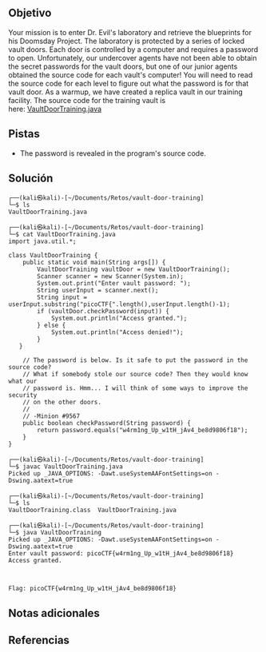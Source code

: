 ## Objetivo
Your mission is to enter Dr. Evil's laboratory and retrieve the blueprints for his Doomsday Project. The laboratory is protected by a series of locked vault doors. Each door is controlled by a computer and requires a password to open. Unfortunately, our undercover agents have not been able to obtain the secret passwords for the vault doors, but one of our junior agents obtained the source code for each vault's computer! You will need to read the source code for each level to figure out what the password is for that vault door. As a warmup, we have created a replica vault in our training facility. The source code for the training vault is here: [VaultDoorTraining.java](https://jupiter.challenges.picoctf.org/static/a4a1ca9c54d8fac9404f9cbc50d9751a/VaultDoorTraining.java)

## Pistas
- The password is revealed in the program's source code.

## Solución
```
┌──(kali㉿kali)-[~/Documents/Retos/vault-door-training]
└─$ ls
VaultDoorTraining.java
                                                                                                                   
┌──(kali㉿kali)-[~/Documents/Retos/vault-door-training]
└─$ cat VaultDoorTraining.java   
import java.util.*;

class VaultDoorTraining {
    public static void main(String args[]) {
        VaultDoorTraining vaultDoor = new VaultDoorTraining();
        Scanner scanner = new Scanner(System.in); 
        System.out.print("Enter vault password: ");
        String userInput = scanner.next();
        String input = userInput.substring("picoCTF{".length(),userInput.length()-1);
        if (vaultDoor.checkPassword(input)) {
            System.out.println("Access granted.");
        } else {
            System.out.println("Access denied!");
        }
   }

    // The password is below. Is it safe to put the password in the source code?
    // What if somebody stole our source code? Then they would know what our
    // password is. Hmm... I will think of some ways to improve the security
    // on the other doors.
    //
    // -Minion #9567
    public boolean checkPassword(String password) {
        return password.equals("w4rm1ng_Up_w1tH_jAv4_be8d9806f18");
    }
}
                                                                                                                   
┌──(kali㉿kali)-[~/Documents/Retos/vault-door-training]
└─$ javac VaultDoorTraining.java 
Picked up _JAVA_OPTIONS: -Dawt.useSystemAAFontSettings=on -Dswing.aatext=true
                                                                                                                   
┌──(kali㉿kali)-[~/Documents/Retos/vault-door-training]
└─$ ls
VaultDoorTraining.class  VaultDoorTraining.java
                                                                                                                   
┌──(kali㉿kali)-[~/Documents/Retos/vault-door-training]
└─$ java VaultDoorTraining    
Picked up _JAVA_OPTIONS: -Dawt.useSystemAAFontSettings=on -Dswing.aatext=true
Enter vault password: picoCTF{w4rm1ng_Up_w1tH_jAv4_be8d9806f18}
Access granted.



Flag: picoCTF{w4rm1ng_Up_w1tH_jAv4_be8d9806f18}
```

## Notas adicionales


## Referencias

